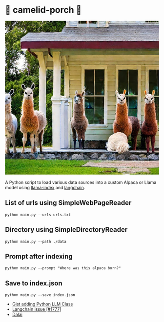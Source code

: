 # 🐪 camelid-porch 🦙 

![](./camelid.jpeg)

A Python script to load various data sources into a custom Alpaca or Llama model using [llama-index](https://github.com/jerryjliu/llama_index) and [langchain](https://github.com/hwchase17/langchain).

## List of urls using SimpleWebPageReader

```
python main.py --urls urls.txt
```

## Directory using SimpleDirectoryReader

```
python main.py --path ./data
```

## Prompt after indexing

```
python main.py --prompt "Where was this alpaca born?"
```

## Save to index.json

```
python main.py --save index.json
```


* [Gist adding Python LLM Class](https://gist.github.com/lukestanley/6517823485f88a40a09979c1a19561ce_)
* [Langchain issue [#1777]](https://github.com/hwchase17/langchain/issues/1777)
* [Dalai](https://github.com/cocktailpeanut/dalai)
